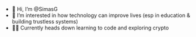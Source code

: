 - 👋 Hi, I’m @SimasG
- 👀 I’m interested in how technology can improve lives (esp in education & building trustless systems)
- 👨‍💻 Currently heads down learning to code and exploring crypto

<!---
SimasG/SimasG is a ✨ special ✨ repository because its `README.md` (this file) appears on your GitHub profile.
You can click the Preview link to take a look at your changes.
--->
